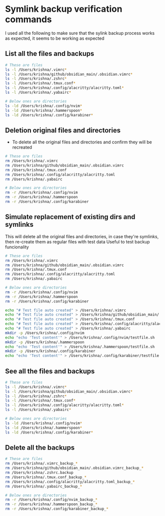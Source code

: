 # Symlink backup verification commands

I used all the following to make sure that the sylink backup process works
as expected, it seems to be working as expected

## List all the files and backups

```bash
# These are files
ls -l /Users/krishna/.vimrc*
ls -l /Users/krishna/github/obsidian_main/.obsidian.vimrc*
ls -l /Users/krishna/.zshrc*
ls -l /Users/krishna/.tmux.conf*
ls -l /Users/krishna/.config/alacritty/alacritty.toml*
ls -l /Users/krishna/.yabairc*

# Below ones are directories
ls -ld /Users/krishna/.config/nvim*
ls -ld /Users/krishna/.hammerspoon*
ls -ld /Users/krishna/.config/karabiner*
```

## Deletion original files and directories

- To delete all the original files and directories and confirm they will be
  recreated

```bash
# These are files
rm /Users/krishna/.vimrc
rm /Users/krishna/github/obsidian_main/.obsidian.vimrc
rm /Users/krishna/.tmux.conf
rm /Users/krishna/.config/alacritty/alacritty.toml
rm /Users/krishna/.yabairc

# Below ones are directories
rm -r /Users/krishna/.config/nvim
rm -r /Users/krishna/.hammerspoon
rm -r /Users/krishna/.config/karabiner
```

## Simulate replacement of existing dirs and symlinks

This will delete all the original files and directories, in case they're
symlinks, then re-create them as regular files with test data
Useful to test backup funcionality

```bash
# These are files
rm /Users/krishna/.vimrc
rm /Users/krishna/github/obsidian_main/.obsidian.vimrc
rm /Users/krishna/.tmux.conf
rm /Users/krishna/.config/alacritty/alacritty.toml
rm /Users/krishna/.yabairc

# Below ones are directories
rm -r /Users/krishna/.config/nvim
rm -r /Users/krishna/.hammerspoon
rm -r /Users/krishna/.config/karabiner

echo "# Test file auto created" > /Users/krishna/.vimrc
echo "# Test file auto created" > /Users/krishna/github/obsidian_main/.obsidian.vimrc
echo "# Test file auto created" > /Users/krishna/.tmux.conf
echo "# Test file auto created" > /Users/krishna/.config/alacritty/alacritty.toml
echo "# Test file auto created" > /Users/krishna/.yabairc
mkdir -p /Users/krishna/.config/nvim
echo "echo 'Test content'" > /Users/krishna/.config/nvim/testfile.sh
mkdir -p /Users/krishna/.hammerspoon
echo "echo 'Test content'" > /Users/krishna/.hammerspoon/testfile.sh
mkdir -p /Users/krishna/.config/karabiner
echo "echo 'Test content'" > /Users/krishna/.config/karabiner/testfile.sh
```

## See all the files and backups

```bash
# These are files
ls -l /Users/krishna/.vimrc*
ls -l /Users/krishna/github/obsidian_main/.obsidian.vimrc*
ls -l /Users/krishna/.zshrc*
ls -l /Users/krishna/.tmux.conf*
ls -l /Users/krishna/.config/alacritty/alacritty.toml*
ls -l /Users/krishna/.yabairc*

# Below ones are directories
ls -ld /Users/krishna/.config/nvim*
ls -ld /Users/krishna/.hammerspoon*
ls -ld /Users/krishna/.config/karabiner*
```

## Delete all the backups

```bash
# These are files
rm /Users/krishna/.vimrc_backup_*
rm /Users/krishna/github/obsidian_main/.obsidian.vimrc_backup_*
rm /Users/krishna/.zshrc.backup
rm /Users/krishna/.tmux.conf_backup_*
rm /Users/krishna/.config/alacritty/alacritty.toml_backup_*
rm /Users/krishna/.yabairc_backup_*

# Below ones are directories
rm -r /Users/krishna/.config/nvim_backup_*
rm -r /Users/krishna/.hammerspoon_backup_*
rm -r /Users/krishna/.config/karabiner_backup_*
```
